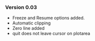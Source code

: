 ### Version 0.03

- Freeze and Resume options added.
- Automatic clipping
- Zero line added
- quit does not leave cursor on plotarea
